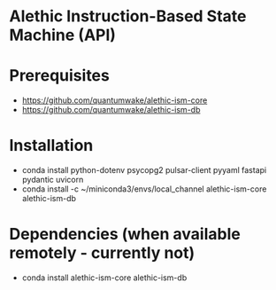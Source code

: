 # Alethic Instruction-Based State Machine (API)

# Prerequisites
- https://github.com/quantumwake/alethic-ism-core
- https://github.com/quantumwake/alethic-ism-db

# Installation
- conda install python-dotenv psycopg2 pulsar-client pyyaml fastapi pydantic uvicorn
- conda install -c ~/miniconda3/envs/local_channel alethic-ism-core alethic-ism-db

# Dependencies (when available remotely - currently not)
- conda install alethic-ism-core alethic-ism-db

